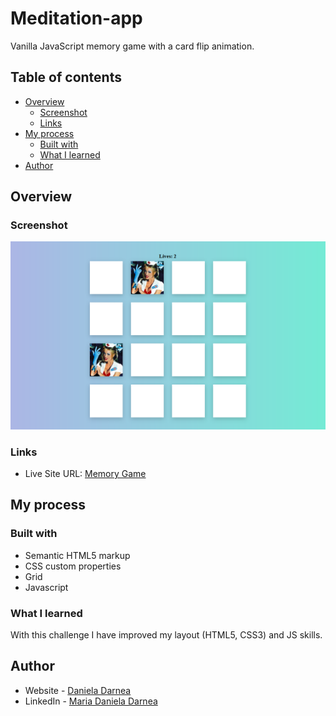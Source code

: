 # Meditation-app

Vanilla JavaScript memory game with a card flip animation.

## Table of contents

- [Overview](#overview)
  - [Screenshot](#screenshot)
  - [Links](#links)
- [My process](#my-process)
  - [Built with](#built-with)
  - [What I learned](#what-i-learned)
- [Author](#author)

## Overview

### Screenshot

![](./images/screenshot.PNG)

### Links

- Live Site URL: [Memory Game](https://mdanieladla.github.io/memory-game/)

## My process

### Built with

- Semantic HTML5 markup
- CSS custom properties
- Grid
- Javascript

### What I learned

With this challenge I have improved my layout (HTML5, CSS3) and JS skills.

## Author

- Website - [Daniela Darnea](https://mdanieladla.github.io/portfolio/)
- LinkedIn - [Maria Daniela Darnea](https://www.linkedin.com/in/mdanielad/)
